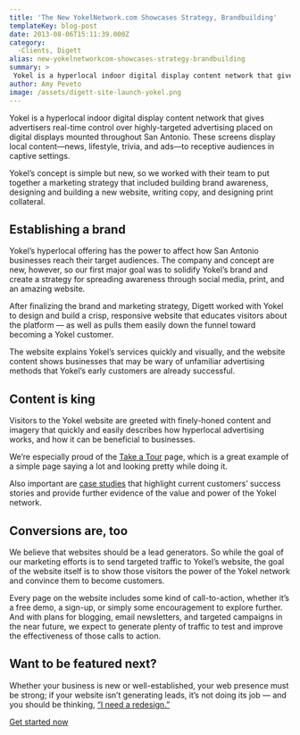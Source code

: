 ```yaml
---
title: 'The New YokelNetwork.com Showcases Strategy, Brandbuilding'
templateKey: blog-post
date: 2013-08-06T15:11:39.000Z
category: 
  -Clients, Digett
alias: new-yokelnetworkcom-showcases-strategy-brandbuilding
summary: > 
 Yokel is a hyperlocal indoor digital display content network that gives advertisers real-time control over highly-targeted advertising placed on digital displays mounted throughout San Antonio. These screens display local content—news, lifestyle, trivia, and ads—to receptive audiences in captive settings.
author: Amy Peveto
image: /assets/digett-site-launch-yokel.png
---
```


Yokel is a hyperlocal indoor digital display content network that gives advertisers real-time control over highly-targeted advertising placed on digital displays mounted throughout San Antonio. These screens display local content—news, lifestyle, trivia, and ads—to receptive audiences in captive settings.

Yokel’s concept is simple but new, so we worked with their team to put together a marketing strategy that included building brand awareness, designing and building a new website, writing copy, and designing print collateral.

Establishing a brand
--------------------

Yokel’s hyperlocal offering has the power to affect how San Antonio businesses reach their target audiences. The company and concept are new, however, so our first major goal was to solidify Yokel’s brand and create a strategy for spreading awareness through social media, print, and an amazing website.

After finalizing the brand and marketing strategy, Digett worked with Yokel to design and build a crisp, responsive website that educates visitors about the platform — as well as pulls them easily down the funnel toward becoming a Yokel customer.

The website explains Yokel’s services quickly and visually, and the website content shows businesses that may be wary of unfamiliar advertising methods that Yokel’s early customers are already successful.

Content is king
---------------

Visitors to the Yokel website are greeted with finely-honed content and imagery that quickly and easily describes how hyperlocal advertising works, and how it can be beneficial to businesses.

We’re especially proud of the [Take a Tour](http://www.yokelnetwork.com/take-the-tour/) page, which is a great example of a simple page saying a lot and looking pretty while doing it.

Also important are [case studies](http://www.yokelnetwork.com/case-studies-how-yokel-benefits-real-businesses) that highlight current customers’ success stories and provide further evidence of the value and power of the Yokel network.

Conversions are, too
--------------------

We believe that websites should be a lead generators. So while the goal of our marketing efforts is to send targeted traffic to Yokel’s website, the goal of the website itself is to show those visitors the power of the Yokel network and convince them to become customers.

Every page on the website includes some kind of call-to-action, whether it’s a free demo, a sign-up, or simply some encouragement to explore further. And with plans for blogging, email newsletters, and targeted campaigns in the near future, we expect to generate plenty of traffic to test and improve the effectiveness of those calls to action.

Want to be featured next?
-------------------------

Whether your business is new or well-established, your web presence must be strong; if your website isn’t generating leads, it’s not doing its job — and you should be thinking, [“I need a redesign.”](/we-redesign-bad-websites)

[Get started now](/we-redesign-bad-websites)